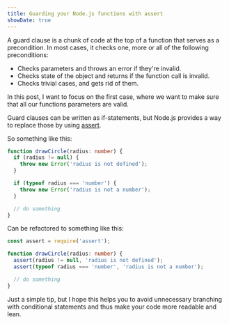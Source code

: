```yaml
---
title: Guarding your Node.js functions with assert
showDate: true
---
```


A guard clause is a chunk of code at the top of a function that serves as a precondition. In most cases, it checks one, more or all of the following preconditions:

- Checks parameters and throws an error if they're invalid.
- Checks state of the object and returns if the function call is invalid.
- Checks trivial cases, and gets rid of them.

In this post, I want to focus on the first case, where we want to make sure that all our functions parameters are valid.

Guard clauses can be written as if-statements, but Node.js provides a way to replace those by using [assert](https://nodejs.org/api/assert.html).

So something like this:

```typescript
function drawCircle(radius: number) {
  if (radius != null) {
    throw new Error('radius is not defined');
  }

  if (typeof radius === 'number') {
    throw new Error('radius is not a number');
  }

  // do something
}
```

Can be refactored to something like this:

```typescript
const assert = require('assert');

function drawCircle(radius: number) {
  assert(radius != null, 'radius is not defined');
  assert(typeof radius === 'number', 'radius is not a number');

  // do something
}
```

Just a simple tip, but I hope this helps you to avoid unnecessary branching with conditional statements and thus make your code more readable and lean.
